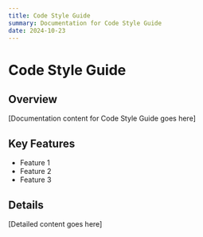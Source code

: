 ```yaml
---
title: Code Style Guide
summary: Documentation for Code Style Guide
date: 2024-10-23
---
```


# Code Style Guide

## Overview

[Documentation content for Code Style Guide goes here]

## Key Features

- Feature 1
- Feature 2
- Feature 3

## Details

[Detailed content goes here]
